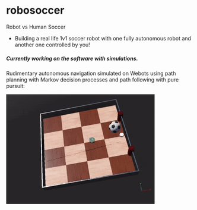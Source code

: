 # robosoccer
Robot vs Human Soccer

- Building a real life 1v1 soccer robot with one fully autonomous robot and another one controlled by you!


##### Currently working on the software with simulations.
Rudimentary autonomous navigation simulated on Webots using path planning with Markov decision processes and path following with pure pursuit:

<img src="https://github.com/douglashuangg/robosoccer/blob/main/PurePursuit.gif" alt="GIF" width="400">
